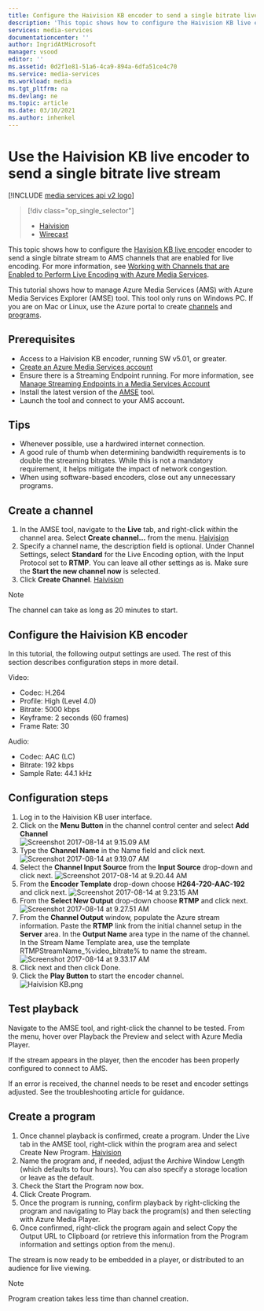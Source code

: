 ```yaml
---
title: Configure the Haivision KB encoder to send a single bitrate live stream to Azure | Microsoft Docs
description: 'This topic shows how to configure the Haivision KB live encoder to send a single bitrate stream to AMS channels that are enabled for live encoding.'
services: media-services
documentationcenter: ''
author: IngridAtMicrosoft
manager: vsood
editor: ''
ms.assetid: 0d2f1e81-51a6-4ca9-894a-6dfa51ce4c70
ms.service: media-services
ms.workload: media
ms.tgt_pltfrm: na
ms.devlang: ne
ms.topic: article
ms.date: 03/10/2021
ms.author: inhenkel
---
```

# Use the Haivision KB live encoder to send a single bitrate live stream

[!INCLUDE [media services api v2 logo](./includes/v2-hr.md)]

> [!div class="op_single_selector"]
> * [Haivision](media-services-configure-kb-live-encoder.md)
> * [Wirecast](media-services-configure-wirecast-live-encoder.md)

This topic shows how to configure the [Havision KB live encoder](https://www.haivision.com/products/kb-series/) encoder to send a single bitrate stream to AMS channels that are enabled for live encoding. For more information, see [Working with Channels that are Enabled to Perform Live Encoding with Azure Media Services](media-services-manage-live-encoder-enabled-channels.md).

This tutorial shows how to manage Azure Media Services (AMS) with Azure Media Services Explorer (AMSE) tool. This tool only runs on Windows PC. If you are on Mac or Linux, use the Azure portal to create [channels](media-services-portal-creating-live-encoder-enabled-channel.md#create-a-channel) and [programs](media-services-portal-creating-live-encoder-enabled-channel.md).

## Prerequisites
*   Access to a Haivision KB encoder, running SW v5.01, or greater.
* [Create an Azure Media Services account](media-services-portal-create-account.md)
* Ensure there is a Streaming Endpoint running. For more information, see [Manage Streaming Endpoints in a Media Services Account](media-services-portal-manage-streaming-endpoints.md)
* Install the latest version of the [AMSE](https://github.com/Azure/Azure-Media-Services-Explorer) tool.
* Launch the tool and connect to your AMS account.

## Tips
* Whenever possible, use a hardwired internet connection.
* A good rule of thumb when determining bandwidth requirements is to double the streaming bitrates. While this is not a mandatory requirement, it helps mitigate the impact of network congestion.
* When using software-based encoders, close out any unnecessary programs.

## Create a channel
1. In the AMSE tool, navigate to the **Live** tab, and right-click within the channel area. Select **Create channel…** from the menu.
[Haivision](./media/media-services-configure-kb-live-encoder/channel.png)
2. Specify a channel name, the description field is optional. Under Channel Settings, select **Standard** for the Live Encoding option, with the Input Protocol set to **RTMP**. You can leave all other settings as is. Make sure the **Start the new channel now** is selected.
3. Click **Create Channel**.
[Haivision](./media/media-services-configure-kb-live-encoder/livechannel.png)

> [!NOTE]
> The channel can take as long as 20 minutes to start.

## Configure the Haivision KB encoder
In this tutorial, the following output settings are used. The rest of this section describes configuration steps in more detail.

Video:
-   Codec: H.264
-   Profile: High (Level 4.0)
-   Bitrate: 5000 kbps
-   Keyframe: 2 seconds (60 frames)
-   Frame Rate: 30

Audio:
-   Codec: AAC (LC)
-   Bitrate: 192 kbps
-   Sample Rate: 44.1 kHz

## Configuration steps
1.  Log in to the Haivision KB user interface.
2.  Click on the **Menu Button** in the channel control center and select **Add Channel**  
    ![Screenshot 2017-08-14 at 9.15.09 AM](./media/media-services-configure-kb-live-encoder/step2.png)
3.  Type the **Channel Name** in the Name field and click next.  
    ![Screenshot 2017-08-14 at 9.19.07 AM](./media/media-services-configure-kb-live-encoder/step3.png)
4.  Select the **Channel Input Source** from the **Input Source** drop-down and click next.
    ![Screenshot 2017-08-14 at 9.20.44 AM](./media/media-services-configure-kb-live-encoder/step4.png)
5.  From the **Encoder Template** drop-down choose **H264-720-AAC-192** and click next.
    ![Screenshot 2017-08-14 at 9.23.15 AM](./media/media-services-configure-kb-live-encoder/step5.png)
6.  From the **Select New Output** drop-down choose **RTMP** and click next.  
    ![Screenshot 2017-08-14 at 9.27.51 AM](./media/media-services-configure-kb-live-encoder/step6.png)
7.  From the **Channel Output** window, populate the Azure stream information. Paste the **RTMP** link from the initial channel setup in the **Server** area. In the **Output Name** area type in the name of the channel. In the Stream Name Template area, use the template RTMPStreamName_%video_bitrate% to name the stream.
    ![Screenshot 2017-08-14 at 9.33.17 AM](./media/media-services-configure-kb-live-encoder/step7.png)
8.  Click next and then click Done.
9.  Click the **Play Button** to start the encoder channel.  
    ![Haivision KB.png](./media/media-services-configure-kb-live-encoder/step9.png)

## Test playback
Navigate to the AMSE tool, and right-click the channel to be tested. From the menu, hover over Playback the Preview and select with Azure Media Player.

If the stream appears in the player, then the encoder has been properly configured to connect to AMS.

If an error is received, the channel needs to be reset and encoder settings adjusted. See the troubleshooting article for guidance.

## Create a program
1.  Once channel playback is confirmed, create a program. Under the Live tab in the AMSE tool, right-click within the program area and select Create New Program.
[Haivision](./media/media-services-configure-kb-live-encoder/program.png)
1.  Name the program and, if needed, adjust the Archive Window Length (which defaults to four hours). You can also specify a storage location or leave as the default.
2.  Check the Start the Program now box.
3.  Click Create Program.
4.  Once the program is running, confirm playback by right-clicking the program and navigating to Play back the program(s) and then selecting with Azure Media Player.
5.  Once confirmed, right-click the program again and select Copy the Output URL to Clipboard (or retrieve this information from the Program information and settings option from the menu).

The stream is now ready to be embedded in a player, or distributed to an audience for live viewing.

> [!NOTE]
> Program creation takes less time than channel creation.
